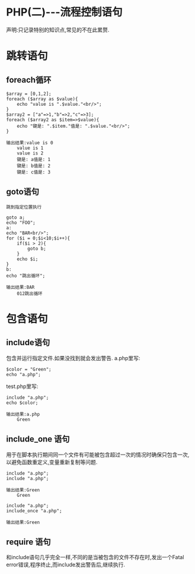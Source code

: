 PHP(二)---流程控制语句
===
 声明:只记录特别的知识点,常见的不在此累赘.
# 跳转语句
## foreach循环

```
$array = [0,1,2];
foreach ($array as $value){
    echo "value is ".$value."<br/>";
}
$array2 = ["a"=>1,"b"=>2,"c"=>3];
foreach ($array2 as $item=>$value){
    echo "键是: ".$item."值是: ".$value."<br/>";
}
```
	输出结果:value is 0
		value is 1
		value is 2
		键是: a值是: 1
		键是: b值是: 2
		键是: c值是: 3
## goto语句
	跳到指定位置执行

```
goto a;
echo "FOO";
a:
echo "BAR<br/>";
for ($i = 0;$i<10;$i++){
    if($i > 2){
        goto b;
    }
    echo $i;
}
b:
echo "跳出循环";
```
	输出结果:BAR
		012跳出循环
# 包含语句
## include语句
包含并运行指定文件.如果没找到就会发出警告.
a.php里写:

```
$color = "Green";
echo "a.php";
```
test.php里写:
	
```
include "a.php";
echo $color;
```
	输出结果:a.php
		Green
## include_one 语句
用于在脚本执行期间同一个文件有可能被包含超过一次的情况时确保只包含一次,以避免函数重定义,变量重新复制等问题.
```
include "a.php";
include "a.php";
```
	输出结果:Green
		Green

```
include "a.php";
include_once "a.php";
```
	输出结果:Green
## require 语句
和include语句几乎完全一样,不同的是当被包含的文件不存在时,发出一个Fatal error错误,程序终止,而include发出警告后,继续执行.


